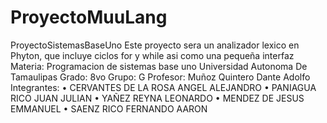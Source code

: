 # ProyectoMuuLang
ProyectoSistemasBaseUno
Este proyecto sera un analizador lexico en Phyton, que incluye ciclos for y while asi como una pequeña interfaz
Materia: Programacion de sistemas base uno
Universidad Autonoma De Tamaulipas
Grado: 8vo Grupo: G
Profesor: Muñoz Quintero Dante Adolfo
Integrantes:
•	CERVANTES DE LA ROSA ANGEL ALEJANDRO
•	PANIAGUA RICO JUAN JULIAN
•	YAÑEZ REYNA LEONARDO
•	MENDEZ DE JESUS EMMANUEL
•	SAENZ RICO FERNANDO AARON
